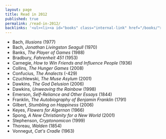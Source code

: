 ```yaml
---
layout: page
title: Read in 2012
published: true
permalink: /read-in-2012/
backlinks: '<ul><li><a id="books" class="internal-link" href="/books/">Books</a></li></ul>'
---
```


* Bach, _Illusions_ (1977) 
* Bach, _Jonathan Livingston Seagull_ (1970) 
* Banks, _The Player of Games_ (1988) 
* Bradbury, _Fahrenheit 451_ (1953) 
* Carnegie, _How to Win Friends and Influence People_ (1936) 
* Collins, _The Hunger Games_ (2008) 
* Confucius, _The Analects_ (-429) 
* Czuchlewski, _The Muse Asylum_ (2001) 
* Dawkins, _The God Delusion_ (2006) 
* Dawkins, _Unweaving the Rainbow_ (1998) 
* Emerson, _Self-Reliance and Other Essays_ (1844) 
* Franklin, _The Autobiography of Benjamin Franklin_ (1791) 
* Gilbert, _Stumbling on Happiness_ (2006) 
* Keyes, _Flowers for Algernon_ (1966) 
* Spong, _A New Christianity for a New World_ (2001) 
* Stephenson, _Cryptonomicon_ (1999) 
* Thoreau, _Walden_ (1854) 
* Vonnegut, _Cat's Cradle_ (1963) 
